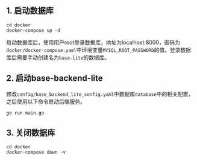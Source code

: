 ## 1. 启动数据库

```
cd docker
docker-compose up -d
```

启动数据库后，使用用户root登录数据库，地址为localhost:8000，密码为`docker/docker-compose.yaml`中环境变量`MYSQL_ROOT_PASSWORD`的值。登录数据库后需要手动创建名为`base-lite`的数据库。

## 2. 启动base-backend-lite

修改`config/base_backend_lite_config.yaml`中数据库`database`中的相关配置，之后使用以下命令启动后端服务。

```
go run main.go
```

## 3. 关闭数据库

```
cd docker
docker-compose down -v
```
